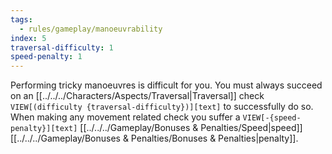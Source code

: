 ```yaml
---
tags:
  - rules/gameplay/manoeuvrability
index: 5
traversal-difficulty: 1
speed-penalty: 1
---
```

Performing tricky manoeuvres is difficult for you.
You must always succeed on an [[../../../Characters/Aspects/Traversal|Traversal]] check `VIEW[(difficulty {traversal-difficulty})][text]` to successfully do so.
When making any movement related check you suffer a `VIEW[-{speed-penalty}][text]` [[../../../Gameplay/Bonuses & Penalties/Speed|speed]] [[../../../Gameplay/Bonuses & Penalties/Bonuses & Penalties|penalty]].
